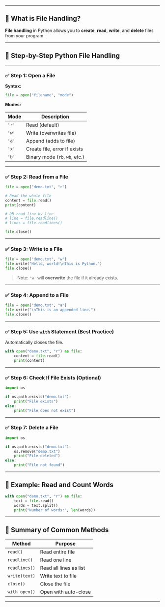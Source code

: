 
---

## 📁 What is File Handling?

**File handling** in Python allows you to **create**, **read**, **write**, and **delete** files from your program.

---

## 🧰 Step-by-Step Python File Handling

---

### ✅ Step 1: Open a File

**Syntax:**

```python
file = open("filename", "mode")
```

**Modes:**

| Mode  | Description                    |
| ----- | ------------------------------ |
| `'r'` | Read (default)                 |
| `'w'` | Write (overwrites file)        |
| `'a'` | Append (adds to file)          |
| `'x'` | Create file, error if exists   |
| `'b'` | Binary mode (`rb`, `wb`, etc.) |

---

### ✅ Step 2: Read from a File

```python
file = open("demo.txt", "r")

# Read the whole file
content = file.read()
print(content)

# OR read line by line
# line = file.readline()
# lines = file.readlines()

file.close()
```

---

### ✅ Step 3: Write to a File

```python
file = open("demo.txt", "w")
file.write("Hello, world!\nThis is Python.")
file.close()
```

> Note: `'w'` will **overwrite** the file if it already exists.

---

### ✅ Step 4: Append to a File

```python
file = open("demo.txt", "a")
file.write("\nThis is an appended line.")
file.close()
```

---

### ✅ Step 5: Use `with` Statement (Best Practice)

Automatically closes the file.

```python
with open("demo.txt", "r") as file:
    content = file.read()
    print(content)
```

---

### ✅ Step 6: Check If File Exists (Optional)

```python
import os

if os.path.exists("demo.txt"):
    print("File exists")
else:
    print("File does not exist")
```

---

### ✅ Step 7: Delete a File

```python
import os

if os.path.exists("demo.txt"):
    os.remove("demo.txt")
    print("File deleted")
else:
    print("File not found")
```

---

## 🧪 Example: Read and Count Words

```python
with open("demo.txt", "r") as file:
    text = file.read()
    words = text.split()
    print("Number of words:", len(words))
```

---

## 🧠 Summary of Common Methods

| Method        | Purpose                |
| ------------- | ---------------------- |
| `read()`      | Read entire file       |
| `readline()`  | Read one line          |
| `readlines()` | Read all lines as list |
| `write(text)` | Write text to file     |
| `close()`     | Close the file         |
| `with open()` | Open with auto-close   |

---

